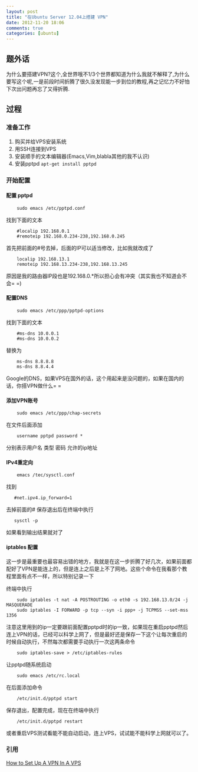```yaml
---
layout: post
title: "在Ubuntu Server 12.04上搭建 VPN"
date: 2012-11-20 18:06
comments: true
categories: [ubuntu] 
---
```


## 题外话
为什么要搭建VPN?这个,全世界哦不1/3个世界都知道为什么我就不解释了,为什么要写这个呢,一是前段时间折腾了很久没发现能一步到位的教程,再之记忆力不好怕下次出问题再忘了又得折腾.

## 过程

### 准备工作

1.  购买并给VPS安装系统
1.  用SSH连接到VPS
1.  安装顺手的文本编辑器(Emacs,Vim,blabla其他的我不认识)
1.  安装pptpd `apt-get install pptpd`

### 开始配置

#### 配置 pptpd 

		sudo emacs /etc/pptpd.conf 

找到下面的文本

		#localip 192.168.0.1 
		#remoteip 192.168.0.234-238,192.168.0.245
        
首先把前面的#号去掉，后面的IP可以适当修改，比如我就改成了

		localip 192.168.13.1
        remoteip 192.168.13.234-238,192.168.13.245
        
原因是我的路由器IP段也是192.168.0.*所以担心会有冲突（其实我也不知道会不会= =)

#### 配置DNS

        sudo emacs /etc/ppp/pptpd-options
    
找到下面的文本

        #ms-dns 10.0.0.1
        #ms-dns 10.0.0.2
    
替换为

        ms-dns 8.8.8.8
        ms-dns 8.8.4.4
    
Google的DNS，如果VPS在国外的话，这个用起来是没问题的，如果在国内的话，你搭VPN做什么= =

#### 添加VPN账号 ######

        sudo emacs /etc/ppp/chap-secrets

在文件后面添加

        username pptpd password *
        
分别表示用户名 类型 密码 允许的ip地址

#### IPv4重定向 ######

        emacs /tec/sysctl.conf

找到

       #net.ipv4.ip_forward=1
       
去掉前面的#
保存退出后在终端中执行

       sysctl -p
       
如果看到输出结果就对了

#### **iptables 配置** ######

这一步是最重要也最容易出错的地方，我就是在这一步折腾了好几次，如果前面都配好了VPN是能连上的，但是连上之后是上不了网地。这些个命令在我看那个教程里面有点不一样，所以特别记录一下

终端中执行

        sudo iptables -t nat -A POSTROUTING -o eth0 -s 192.168.13.0/24 -j MASQUERADE
        sudo iptables -I FORWARD -p tcp --syn -i ppp+ -j TCPMSS --set-mss 1356
        
注意这里用到的ip一定要跟前面配置pptpd时的ip一致，如果现在重启pptpd然后连上VPN的话，已经可以科学上网了，但是最好还是保存一下这个让每次重启的时候自动执行，不然每次都需要手动执行一次这两条命令

        sudo iptables-save > /etc/iptables-rules
        
让pptpd随系统启动

        sudo emacs /etc/rc.local
        
在后面添加命令

        /etc/init.d/pptpd start
        
保存退出，配置完成，现在在终端中执行

        /etc/init.d/pptpd restart
        
或者重启VPS测试看能不能自动启动，连上VPS，试试能不能科学上网就可以了。
        

### 引用 #####
[How to Set Up A VPN In A VPS](http://freenuts.com/how-to-set-up-a-vpn-in-a-vps/)
